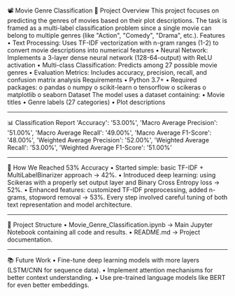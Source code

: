 📽️ Movie Genre Classification
🧩 Project Overview
  This project focuses on predicting the genres of movies based on their plot descriptions.
  The task is framed as a multi-label classification problem since a single movie can belong to multiple genres (like "Action", "Comedy", "Drama", etc.).
  Features
    •	Text Processing: Uses TF-IDF vectorization with n-gram ranges (1-2) to convert movie descriptions into numerical features
    •	Neural Network: Implements a 3-layer dense neural network (128-64-output) with ReLU activation
    •	Multi-class Classification: Predicts among 27 possible movie genres
    •	Evaluation Metrics: Includes accuracy, precision, recall, and confusion matrix analysis
  Requirements
    •	Python 3.7+
    •	Required packages:
    o	pandas
    o	numpy
    o	scikit-learn
    o	tensorflow
    o	scikeras
    o	matplotlib
    o	seaborn
  Dataset
    The model uses a dataset containing:
    •	Movie titles
    •	Genre labels (27 categories)
    •	Plot descriptions
________________________________________
📊 Classification Report
'Accuracy': '53.00%', 
'Macro Average Precision': '51.00%', 
'Macro Average Recall': '49.00%', 
'Macro Average F1-Score': '48.00%', 
'Weighted Average Precision': '52.00%', 
'Weighted Average Recall': '53.00%', 
'Weighted Average F1-Score': '51.00%' 
________________________________________
🚀 How We Reached 53% Accuracy
•	Started simple: basic TF-IDF + MultiLabelBinarizer approach → 42%.
•	Introduced deep learning: using Scikeras with a properly set output layer and Binary Cross Entropy loss → 52%.
•	Enhanced features: customized TF-IDF preprocessing, added n-grams, stopword removal → 53%.
Every step involved careful tuning of both text representation and model architecture.
________________________________________
📂 Project Structure
•	Movie_Genre_Classification.ipynb → Main Jupyter Notebook containing all code and results.
•	README.md → Project documentation.
________________________________________
📚 Future Work
•	Fine-tune deep learning models with more layers (LSTM/CNN for sequence data).
•	Implement attention mechanisms for better context understanding.
•	Use pre-trained language models like BERT for even better embeddings.
